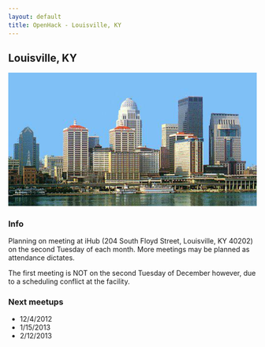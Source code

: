 ```yaml
---
layout: default
title: OpenHack - Louisville, KY
---
```


## Louisville, KY

![Louisville Skyline!](/louisville/louisville.jpg)

### Info

Planning on meeting at iHub (204 South Floyd Street, Louisville, KY 40202) on the second Tuesday of each month. More meetings may be planned as attendance dictates.

The first meeting is NOT on the second Tuesday of December however, due to a scheduling conflict at the facility.

### Next meetups

* 12/4/2012
* 1/15/2013
* 2/12/2013